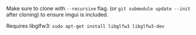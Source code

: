 Make sure to clone with `--recursive` flag. (or `git submodule update --init` after cloning) to ensure imgui is included.

Requires libglfw3: `sudo apt-get install libglfw3 libglfw3-dev`
